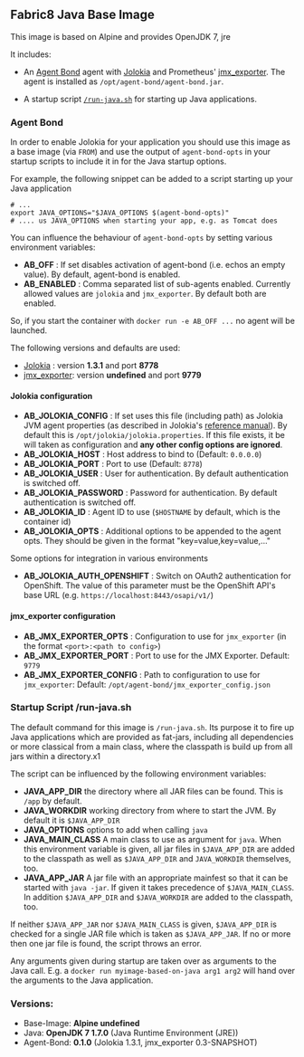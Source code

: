## Fabric8 Java Base Image

This image is based on Alpine and provides
OpenJDK 7, jre

It includes:

* An [Agent Bond](https://github.com/fabric8io/agent-bond) agent with [Jolokia](http://www.jolokia.org) 
  and Prometheus' [jmx_exporter](https://github.com/prometheus/jmx_exporter). 
  The agent is installed as `/opt/agent-bond/agent-bond.jar`. 

* A startup script [`/run-java.sh`](#startup-script-run-java.sh) for starting up Java applications.

### Agent Bond

In order to enable Jolokia for your application you should use this 
image as a base image (via `FROM`) and use the output of `agent-bond-opts` in 
your startup scripts to include it in for the Java startup options. 

For example, the following snippet can be added to a script starting up your 
Java application

    # ...
    export JAVA_OPTIONS="$JAVA_OPTIONS $(agent-bond-opts)"
    # .... us JAVA_OPTIONS when starting your app, e.g. as Tomcat does

You can influence the behaviour of `agent-bond-opts` by setting various environment 
variables:

* **AB_OFF** : If set disables activation of agent-bond (i.e. echos an empty value). By default, agent-bond is enabled.
* **AB_ENABLED** : Comma separated list of sub-agents enabled. Currently allowed values are `jolokia` and `jmx_exporter`. 
  By default both are enabled.

So, if you start the container with `docker run -e AB_OFF ...` no agent will be launched.

The following versions and defaults are used:

* [Jolokia](http://www.jolokia.org) : version **1.3.1** and port **8778**
* [jmx_exporter](https://github.com/prometheus/jmx_exporter): version **undefined** and port **9779**  

#### Jolokia configuration

* **AB_JOLOKIA_CONFIG** : If set uses this file (including path) as Jolokia JVM agent properties (as described 
  in Jolokia's [reference manual](http://www.jolokia.org/reference/html/agents.html#agents-jvm)). 
  By default this is `/opt/jolokia/jolokia.properties`. If this file exists, it be will taken 
  as configuration and **any other config options are ignored**.  
* **AB_JOLOKIA_HOST** : Host address to bind to (Default: `0.0.0.0`)
* **AB_JOLOKIA_PORT** : Port to use (Default: `8778`)
* **AB_JOLOKIA_USER** : User for authentication. By default authentication is switched off.
* **AB_JOLOKIA_PASSWORD** : Password for authentication. By default authentication is switched off.
* **AB_JOLOKIA_ID** : Agent ID to use (`$HOSTNAME` by default, which is the container id)
* **AB_JOLOKIA_OPTS**  : Additional options to be appended to the agent opts. They should be given in the format 
  "key=value,key=value,..."

Some options for integration in various environments

* **AB_JOLOKIA_AUTH_OPENSHIFT** : Switch on OAuth2 authentication for OpenShift. The value of this parameter must be the OpenShift API's 
  base URL (e.g. `https://localhost:8443/osapi/v1/`)

#### jmx_exporter configuration 

* **AB_JMX_EXPORTER_OPTS** : Configuration to use for `jmx_exporter` (in the format `<port>:<path to config>`)
* **AB_JMX_EXPORTER_PORT** : Port to use for the JMX Exporter. Default: `9779`
* **AB_JMX_EXPORTER_CONFIG** : Path to configuration to use for `jmx_exporter`: Default: `/opt/agent-bond/jmx_exporter_config.json`

### Startup Script /run-java.sh

The default command for this image is `/run-java.sh`. Its purpose it
to fire up Java applications which are provided as fat-jars, including
all dependencies or more classical from a main class, where the
classpath is build up from all jars within a directory.x1

The script can be influenced by the following environment variables:

* **JAVA_APP_DIR** the directory where all JAR files can be
  found. This is `/app` by default.
* **JAVA_WORKDIR** working directory from where to start the JVM. By
  default it is `$JAVA_APP_DIR`
* **JAVA_OPTIONS** options to add when calling `java`
* **JAVA_MAIN_CLASS** A main class to use as argument for `java`. When
  this environment variable is given, all jar files in `$JAVA_APP_DIR`
  are added to the classpath as well as `$JAVA_APP_DIR` and
  `JAVA_WORKDIR` themselves, too.
* **JAVA_APP_JAR** A jar file with an appropriate mainfest so that it
  can be started with `java -jar`. If given it takes precedence of
  `$JAVA_MAIN_CLASS`. In addition `$JAVA_APP_DIR` and `$JAVA_WORKDIR`
  are added to the classpath, too. 

If neither `$JAVA_APP_JAR` nor `$JAVA_MAIN_CLASS` is given,
`$JAVA_APP_DIR` is checked for a single JAR file which is taken as
`$JAVA_APP_JAR`. If no or more then one jar file is found, the script
throws an error. 

Any arguments given during startup are taken over as arguments to the
Java call. E.g. a `docker run myimage-based-on-java arg1 arg2` will
hand over the arguments to the Java application.

### Versions:

* Base-Image: **Alpine undefined**
* Java: **OpenJDK 7 1.7.0** (Java Runtime Environment (JRE))
* Agent-Bond: **0.1.0** (Jolokia 1.3.1, jmx_exporter 0.3-SNAPSHOT)
